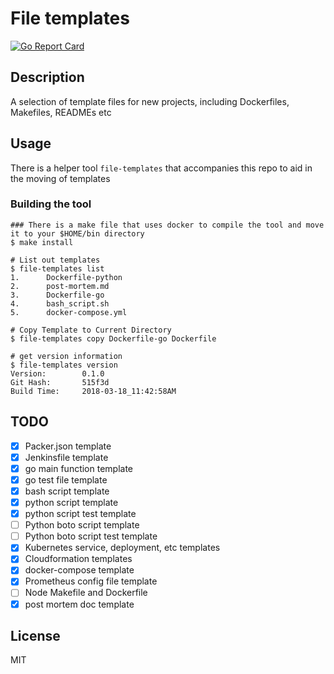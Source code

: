 # File templates
[![Go Report Card](https://goreportcard.com/badge/github.com/DavyJ0nes/templates)](https://goreportcard.com/report/github.com/DavyJ0nes/templates)

## Description

A selection of template files for new projects, including Dockerfiles, Makefiles, READMEs etc

## Usage

There is a helper tool `file-templates` that accompanies this repo to aid in the moving of templates

### Building the tool

```shell
### There is a make file that uses docker to compile the tool and move it to your $HOME/bin directory
$ make install
```

```shell
# List out templates
$ file-templates list
1.      Dockerfile-python
2.      post-mortem.md
3.      Dockerfile-go
4.      bash_script.sh
5.      docker-compose.yml

# Copy Template to Current Directory
$ file-templates copy Dockerfile-go Dockerfile

# get version information
$ file-templates version
Version:        0.1.0
Git Hash:       515f3d
Build Time:     2018-03-18_11:42:58AM
```

## TODO

- [x] Packer.json template
- [x] Jenkinsfile template
- [x] go main function template
- [x] go test file template
- [x] bash script template
- [x] python script template
- [x] python script test template
- [ ] Python boto script template
- [ ] Python boto script test template
- [x] Kubernetes service, deployment, etc templates
- [x] Cloudformation templates
- [x] docker-compose template
- [x] Prometheus config file template
- [ ] Node Makefile and Dockerfile
- [x] post mortem doc template

## License

MIT